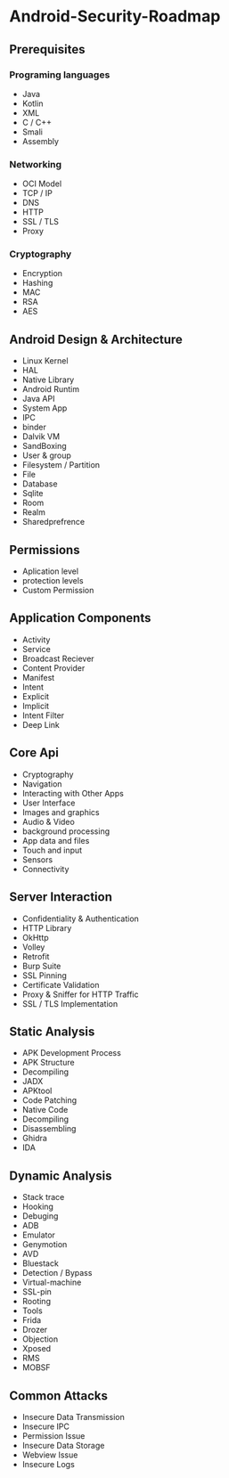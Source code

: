 # Android-Security-Roadmap

## Prerequisites

### Programing languages
- Java
- Kotlin
- XML
- C / C++
- Smali
- Assembly


### Networking
- OCI Model
- TCP / IP
- DNS
- HTTP
- SSL / TLS
- Proxy


### Cryptography
- Encryption
- Hashing
- MAC
- RSA 
- AES

## Android Design & Architecture
- Linux Kernel
- HAL
- Native Library
- Android Runtim
- Java API
- System App
- IPC
- binder
- Dalvik VM
- SandBoxing
- User & group 
- Filesystem / Partition
- File
- Database
- Sqlite
- Room
- Realm
- Sharedprefrence


## Permissions
- Aplication level
- protection levels
- Custom Permission


## Application Components
- Activity
- Service
- Broadcast Reciever
- Content Provider
- Manifest
- Intent
- Explicit
- Implicit
- Intent Filter
- Deep Link

## Core Api 
- Cryptography
- Navigation
- Interacting with Other Apps
- User Interface
- Images and graphics
- Audio & Video
- background processing
- App data and files
- Touch and input
- Sensors
- Connectivity


## Server Interaction
- Confidentiality & Authentication
- HTTP Library
- OkHttp
- Volley
- Retrofit
- Burp Suite
- SSL Pinning
- Certificate Validation
- Proxy & Sniffer for HTTP Traffic
- SSL / TLS Implementation


## Static Analysis
- APK Development Process
- APK Structure
- Decompiling
- JADX
- APKtool
- Code Patching
- Native Code
- Decompiling
- Disassembling
- Ghidra
- IDA


## Dynamic Analysis
- Stack trace
- Hooking
- Debuging
- ADB
- Emulator
- Genymotion
- AVD
- Bluestack
- Detection / Bypass
- Virtual-machine
- SSL-pin
- Rooting
- Tools
- Frida
- Drozer
- Objection
- Xposed 
- RMS
- MOBSF


## Common Attacks 
- Insecure Data Transmission
- Insecure IPC 
- Permission Issue
- Insecure Data Storage
- Webview Issue
- Insecure Logs
